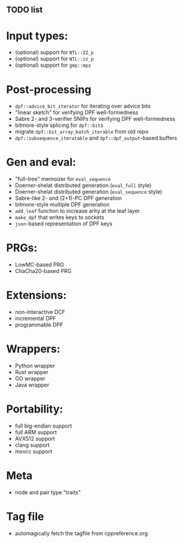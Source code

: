 ## TODO list

# Input types:
  - (optional) support for `NTL::ZZ_p`
  - (optional) support for `NTL::zz_p`
  - (optional) support for `gmp::mpz`

# Post-processing
  - `dpf::advice_bit_iterator` for iterating over advice bits
  - "linear sketch" for verifying DPF well-formedness
  - Sabre 2- and 3-verifier SNIPs for verifying DPF well-formedness
  - bitmore-style splicing for `dpf::bit`s
  - migrate `dpf::bit_array_batch_iterable` from old repo
  - `dpf::subsequence_iteratable` and `dpf::dpf_output`-based buffers

# Gen and eval:
  - "full-tree" memoizer for `eval_sequence`
  - Doerner-shelat distributed generation (`eval_full` style)
  - Doerner-shelat distributed generation (`eval_sequence` style)
  - Sabre-like 2- and (2+1)-PC DPF generation
  - bitmore-style multiple DPF generation
  - `add_leaf` function to increase arity at the leaf layer
  - `make_dpf` that writes keys to sockets
  - `json`-based representation of DPF keys

# PRGs:
  - LowMC-based PRG
  - ChaCha20-based PRG

# Extensions:
  - non-interactive DCF
  - incremental DPF
  - programmable DPF

# Wrappers:
  - Python wrapper
  - Rust wrapper
  - GO wrapper
  - Java wrapper

# Portability:
  - full big-endian support
  - full ARM support
  - AVX512 support
  - clang support
  - msvcc support

# Meta
  - node and pair type "traits"

# Tag file
  - automagically fetch the tagfile from cppreference.org